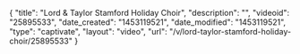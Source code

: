 {
    "title": "Lord & Taylor Stamford Holiday Choir",
    "description": "",
    "videoid": "25895533",
    "date_created": "1453119521",
    "date_modified": "1453119521",
    "type": "captivate",
    "layout": "video",
    "url": "\/v\/lord-taylor-stamford-holiday-choir\/25895533"
}